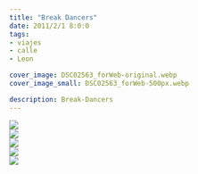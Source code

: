 ```yaml
---
title: "Break Dancers"
date: 2011/2/1 8:0:0
tags: 
- viajes
- calle
- Leon

cover_image: DSC02563_forWeb-original.webp
cover_image_small: DSC02563_forWeb-500px.webp

description: Break-Dancers
---
```



[![](DSC02563_forWeb)](DSC02563_forWeb-original.webp)  
[![](DSC02565_forWeb)](DSC02565_forWeb-original.webp)  
[![](DSC02566_forWeb)](DSC02566_forWeb-original.webp)  
[![](DSC02568_forWeb)](DSC02568_forWeb-original.webp)  
[![](DSC02569_forWeb)](DSC02569_forWeb-original.webp)
